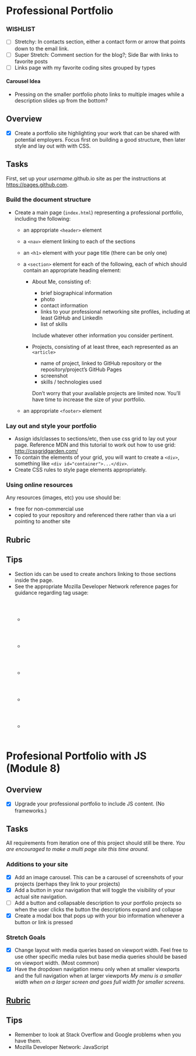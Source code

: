 # Professional Portfolio

### WISHLIST
* [ ] Stretchy: In contacts section, either a contact form or arrow that points down to the email link.
* [ ] Super Stretch: Comment section for the blog?; Side Bar with links to favorite posts
* [ ] Links page with my favorite coding sites grouped by types

#### Carousel Idea
 * Pressing on the smaller portfolio photo links to multiple images while a description slides up from the bottom?

## Overview
* [x] Create a portfolio site highlighting your work that can be shared with potential employers. Focus first on building a good structure, then later style and lay out with with CSS.

## Tasks
First, set up your _username_.github.io site as per the instructions at https://pages.github.com.

### Build the document structure
* Create a main page (`index.html`) representing a professional portfolio, including the following:

  * an appropriate `<header>` element
  * a `<nav>` element linking to each of the sections
  * an `<h1>` element with your page title (there can be only one)
  * a `<section>` element for each of the following, each of which should contain an appropriate heading element:
    * About Me, consisting of:
      * brief biographical information
      * photo
      * contact information
      * links to your professional networking site profiles, including at least GitHub and LinkedIn
      * list of skills

      Include whatever other information you consider pertinent.

    * Projects, consisting of at least three, each represented as an `<article>`
      * name of project, linked to GitHub repository or the repository/project’s GitHub Pages
      * screenshot
      * skills / technologies used

      Don’t worry that your available projects are limited now. You’ll have time to increase the size of your portfolio.

  * an appropriate `<footer>` element
### Lay out and style your portfolio
* Assign ids/classes to sections/etc, then use css grid to lay out your page. Reference MDN and this tutorial to work out how to use grid: http://cssgridgarden.com/
*  To contain the elements of your grid, you will want to create a `<div>`, something like `<div id="container">...</div>`.
* Create CSS rules to style page elements appropriately.
### Using online resources
Any resources (images, etc) you use should be:

* free for non-commercial use
* copied to your repository and referenced there rather than via a uri pointing to another site
## Rubric
## Tips
* Section ids can be used to create anchors linking to those sections inside the page.
* See the appropriate Mozilla Developer Network reference pages for guidance regarding tag usage:
  * <header>
  * <nav>
  * <section>
  * <article>
  * <footer>

# Profesional Portfolio with JS (Module 8)
## Overview
* [x] Upgrade your professional portfolio to include JS content. (No frameworks.)

## Tasks
All requirements from iteration one of this project should still be there. _You are encouraged to make a multi page site this time around_.

### Additions to your site
* [x] Add an image carousel. This can be a carousel of screenshots of your projects (perhaps they link to your projects)
* [x] Add a button in your navigation that will toggle the visibility of your actual site navigation.
* [ ] Add a button and collapsable description to your portfolio projects so when the user clicks the button the descriptions expand and collapse
* [x] Create a modal box that pops up with your bio information whenever a button or link is pressed
### Stretch Goals
* [x] Change layout with media queries based on viewport width. Feel free to use other specific media rules but base media queries should be based on viewport width. (Most common)
* [x] Have the dropdown navigation menu only when at smaller viewports and the full navigation when at larger viewports _My menu is a smaller width when on a larger screen and_
_goes full width for smaller screens._

## [Rubric](https://wecancodeit.github.io/java-exercises/js-professional-portfolio/rubric.html)
## Tips
  * Remember to look at Stack Overflow and Google problems when you have them.
  * Mozilla Developer Network: JavaScript
